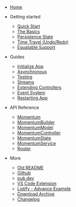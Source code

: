 - [Home](/)

- Getting started

    - [Quick Start](quick-start.md "Installing Momentum")
    - [The Basics](basics.md "The basic building block | Momentum")
    - [Persistence State](persistence.md "Persistent Support for State and Routing | Momentum")
    - [Time Travel (Undo/Redo)](time-travel.md "Undo and Redo state changes | Momentum")
    - [Equatable Support](equatable.md "Equatable Support | Momentum")

- Guides

    - [Initialize App](initialize-app.md "Initializing or Bootstrapping your App | Momentum")
    - [Asynchronous](asynchronous.md "Asynchronous State Management | Momentum")
    - [Testing](testing.md "Unit Tests and Widget Tests | Momentum")
    - [Streams](streams.md "Working with Streams | Momentum")
    - [Extending Controllers](extending-controllers.md "How to handle model with multiple controllers | Momentum")
    - [Event System](event-system.md "Event System from Controllers to Widgets | Momentum")
    - [Restarting App](restart-app.md "Implementing app restart in few lines of code | Momentum")

- API Reference

    - [Momentum](momentum.md "Root Config Widget | Momentum")
    - [MomentumBuilder](momentum-builder.md "MomentumBuilder for displaying states in the screen | Momentum")
    - [MomentumModel](momentum-model.md "MomentumModel - Holds the state | Momentum")
    - [MomentumController](momentum-controller.md "MomentumController - Holds the logic | Momentum")
    - [MomentumState](momentum-state.md "MomentumState - For event system | Momentum")
    - [MomentumService](momentum-service.md "MomentumService - Services Dependency Injection | Momentum")
    - [Router](router.md "Router - For persistent routing | Momentum")

- More

    - [Old README](README.old.md "Old Readme Docs | Momentum")
    - [Github](https://github.com/xamantra/momentum)
    - [pub.dev](https://pub.dev/packages/momentum)
    - [VS Code Extension](https://marketplace.visualstudio.com/items?itemName=xamantra.momentum-code)
    - [Listify - Advance Example](https://github.com/xamantra/listify)
    - [Download Archive](https://storage.googleapis.com/pub-packages/packages/momentum-1.2.7.tar.gz)
    - [Changelog](CHANGELOG.md "Version History | Momentum")